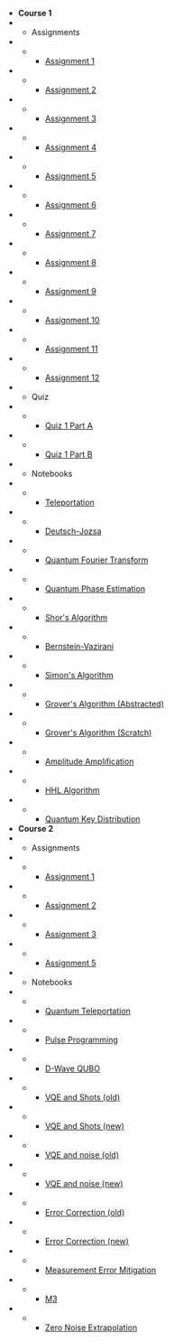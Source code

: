 - **Course 1**
- - Assignments
- - - [Assignment 1](/c1-solutions/assn-1.md)
- - - [Assignment 2](/c1-solutions/assn-2.md)
- - - [Assignment 3](/c1-solutions/assn-3.md)
- - - [Assignment 4](/c1-solutions/assn-4.md)
- - - [Assignment 5](/c1-solutions/assn-5.md)
- - - [Assignment 6](/c1-solutions/assn-6.md)
- - - [Assignment 7](/c1-solutions/assn-7.md)
- - - [Assignment 8](/c1-solutions/assn-8.md)
- - - [Assignment 9](/c1-solutions/assn-9.md)
- - - [Assignment 10](/c1-solutions/assn-10.md)
- - - [Assignment 11](/c1-solutions/assn-11.md)
- - - [Assignment 12](/c1-solutions/assn-12.md)
- - Quiz
- - - [Quiz 1 Part A](/c1-solutions/quiz-1_a.md)
- - - [Quiz 1 Part B](/c1-solutions/quiz-1_b.md)
- - Notebooks
- - - [Teleportation](./notebook.html?c1-mod5/teleportation)
- - - [Deutsch-Jozsa](./notebook.html?c1-mod6/deutsch–jozsa)
- - - [Quantum Fourier Transform](./notebook.html?c1-mod7/qft)
- - - [Quantum Phase Estimation](./notebook.html?c1-mod8/qpe)
- - - [Shor's Algorithm](./notebook.html?c1-mod8/shor)
- - - [Bernstein-Vazirani](./notebook.html?c1-mod9/bv)
- - - [Simon's Algorithm](./notebook.html?c1-mod9/simon)
- - - [Grover's Algorithm (Abstracted)](./notebook.html?c1-mod10/grover)
- - - [Grover's Algorithm (Scratch)](./notebook.html?c1-mod10/grover2)
- - - [Amplitude Amplification](./notebook.html?c1-mod11/ampamp)
- - - [HHL Algorithm](./notebook.html?c1-mod11/hhl)
- - - [Quantum Key Distribution](./notebook.html?c1-mod12/qkd)
- **Course 2**
- - Assignments
- - - [Assignment 1](/c2-solutions/assn-1.md)
- - - [Assignment 2](/c2-solutions/assn-2.md)
- - - [Assignment 3](/c2-solutions/assn-3.md)
- - - [Assignment 5](/c2-solutions/assn-5.md)
- - Notebooks
- - - [Quantum Teleportation](./notebook.html?c2-mod1/teleportation)
- - - [Pulse Programming](./notebook.html?c2-mod2/pulse)
- - - [D-Wave QUBO](./notebook.html?c2-mod4/dwave)
- - - [VQE and Shots (old)](./notebook.html?c2-mod5/VQEshots-old)
- - - [VQE and Shots (new)](./notebook.html?c2-mod5/VQEshots-new)
- - - [VQE and noise (old)](./notebook.html?c2-mod5/VQEnoise-old)
- - - [VQE and noise (new)](./notebook.html?c2-mod5/VQEnoise-new)
- - - [Error Correction (old)](./notebook.html?c2-mod6/ECC-old)
- - - [Error Correction (new)](./notebook.html?c2-mod6/ECC-new)
- - - [Measurement Error Mitigation](./notebook.html?c2-mod6/mem)
- - - [M3](./notebook.html?c2-mod7/m3)
- - - [Zero Noise Extrapolation](./notebook.html?c2-mod7/zne)